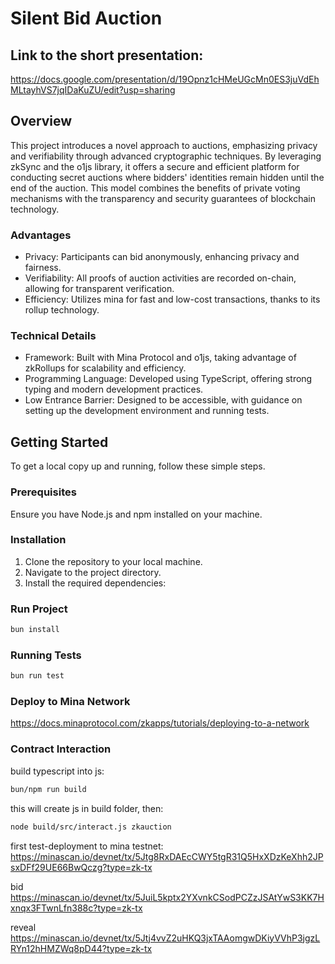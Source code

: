 # Silent Bid Auction


## Link to the short presentation:

https://docs.google.com/presentation/d/19Opnz1cHMeUGcMn0ES3juVdEhMLtayhVS7jqIDaKuZU/edit?usp=sharing


## Overview
This project introduces a novel approach to auctions, emphasizing privacy and verifiability through advanced cryptographic techniques. By leveraging zkSync and the o1js library, it offers a secure and efficient platform for conducting secret auctions where bidders' identities remain hidden until the end of the auction. This model combines the benefits of private voting mechanisms with the transparency and security guarantees of blockchain technology.

### Advantages
* Privacy: Participants can bid anonymously, enhancing privacy and fairness.
* Verifiability: All proofs of auction activities are recorded on-chain, allowing for transparent verification.
* Efficiency: Utilizes mina for fast and low-cost transactions, thanks to its rollup technology.

### Technical Details
* Framework: Built with Mina Protocol and o1js, taking advantage of zkRollups for scalability and efficiency.
* Programming Language: Developed using TypeScript, offering strong typing and modern development practices.
* Low Entrance Barrier: Designed to be accessible, with guidance on setting up the development environment and running tests.

## Getting Started

To get a local copy up and running, follow these simple steps.

### Prerequisites

Ensure you have Node.js and npm installed on your machine.

### Installation

1. Clone the repository to your local machine.
2. Navigate to the project directory.
3. Install the required dependencies:

### Run Project
``` bash
bun install
```

### Running Tests
``` bash
bun run test
```

### Deploy to Mina Network
https://docs.minaprotocol.com/zkapps/tutorials/deploying-to-a-network


### Contract Interaction
build typescript into js:
``` bash
bun/npm run build
```
this will create js in build folder, then:
``` bash
node build/src/interact.js zkauction
```



first test-deployment to mina testnet:   
https://minascan.io/devnet/tx/5Jtg8RxDAEcCWY5tgR31Q5HxXDzKeXhh2JPsxDFf29UE66BwQczg?type=zk-tx

bid
https://minascan.io/devnet/tx/5JuiL5kptx2YXvnkCSodPCZzJSAtYwS3KK7Hxnqx3FTwnLfn388c?type=zk-tx

reveal
https://minascan.io/devnet/tx/5Jtj4vvZ2uHKQ3jxTAAomgwDKiyVVhP3jgzLRYn12hHMZWq8pD44?type=zk-tx




